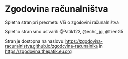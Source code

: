 # Zgodovina računalništva
Spletna stran pri predmetu VIS o zgodovini računalništva

Spletno stran smo ustvarili @Patik123, @echo_jg, @tilenG5

Stran je dostopna na naslovu: https://zgodovina-racunalnistva.github.io/zgodovina-racunalnika in https://zgodovina.thepatik.eu.org
